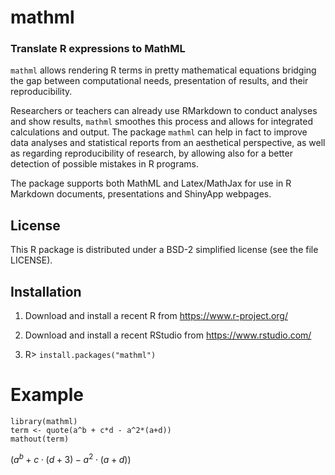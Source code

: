 # mathml
### Translate R expressions to MathML

`mathml` allows rendering R terms in pretty mathematical equations
bridging the gap between computational needs, presentation of results, and their
reproducibility. 

Researchers or teachers can already use RMarkdown to conduct analyses and show
results, `mathml` smoothes this process and allows for integrated
calculations and output. The package `mathml` can help in fact to improve data analyses and 
statistical reports from an aesthetical perspective, as well as regarding 
reproducibility of research, by allowing also for a better detection of possible
mistakes in R programs. 

The package supports both MathML and Latex/MathJax for use in R Markdown documents, 
presentations and ShinyApp webpages.

## License

This R package is distributed under a BSD-2 simplified license (see the file LICENSE).

## Installation

1. Download and install a recent R from https://www.r-project.org/

2. Download and install a recent RStudio from https://www.rstudio.com/

3. R> `install.packages("mathml")`

# Example

````
library(mathml)
term <- quote(a^b + c*d - a^2*(a+d))
mathout(term)
````

$(a^b + c \cdot (d+3) - a^2 \cdot (a+d))$
